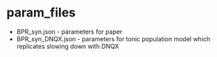 param_files
===================

* BPR_syn.json - parameters for paper
* BPR_syn_DNQX.json - parameters for tonic population model which replicates slowing down with DNQX
